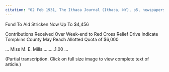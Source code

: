 ```yaml
---
citation: "02 Feb 1931, The Ithaca Journal (Ithaca, NY), p5, newspapers.com"
---
```


Fund To Aid Stricken Now Up To $4,456

Contributions Received Over Week-end to Red Cross Relief Drive Indicate Tompkins County May Reach Allotted Quota of $6,000

...
Miss M. E. Mills..........1.00
...

(Partial transcription. Click on full size image to view complete text of article.)
